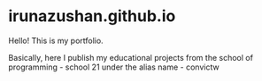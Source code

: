 # irunazushan.github.io
Hello! This is my portfolio.

Basically, here I publish my educational projects from the school of programming - school 21 under the alias name - convictw




